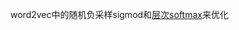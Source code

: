 word2vec中的随机负采样sigmod和[层次softmax](https://www.zhihu.com/search?q=层次softmax&search_source=Entity&hybrid_search_source=Entity&hybrid_search_extra={"sourceType"%3A"article"%2C"sourceId"%3A341452558})来优化